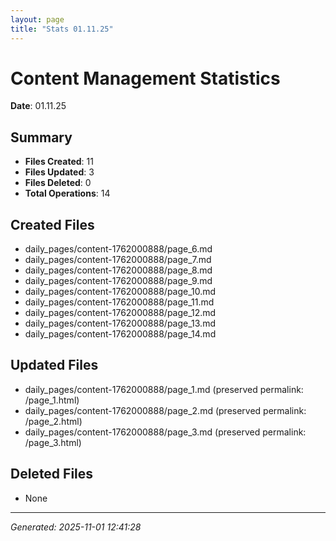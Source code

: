 ```yaml
---
layout: page
title: "Stats 01.11.25"
---
```


# Content Management Statistics

**Date**: 01.11.25

## Summary

- **Files Created**: 11
- **Files Updated**: 3  
- **Files Deleted**: 0
- **Total Operations**: 14

## Created Files

- daily_pages/content-1762000888/page_6.md
- daily_pages/content-1762000888/page_7.md
- daily_pages/content-1762000888/page_8.md
- daily_pages/content-1762000888/page_9.md
- daily_pages/content-1762000888/page_10.md
- daily_pages/content-1762000888/page_11.md
- daily_pages/content-1762000888/page_12.md
- daily_pages/content-1762000888/page_13.md
- daily_pages/content-1762000888/page_14.md

## Updated Files

- daily_pages/content-1762000888/page_1.md (preserved permalink: /page_1.html)
- daily_pages/content-1762000888/page_2.md (preserved permalink: /page_2.html)
- daily_pages/content-1762000888/page_3.md (preserved permalink: /page_3.html)

## Deleted Files

- None

---
*Generated: 2025-11-01 12:41:28*

